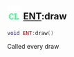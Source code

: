 ## <img src="../../.gitbook/assets/client.png" width="32" height="32" /> [ENT](../ent/README.md):draw

```lua
void ENT:draw()
```

Called every draw<br>
